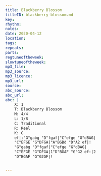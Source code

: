 ```yaml
---
title: Blackberry Blossom
titleID: blackberry-blossom.md
key:
rhythm:
notes:
date: 2020-04-12
location:
tags: 
repeats:
parts:
regtuneoftheweek:
slowtuneoftheweek:
mp3_file:
mp3_source: 
mp3_licence: 
mp3_url: 
source: 
abc_source:
abc_url:
abc: | 
	X: 1
	T: Blackberry Blossom
	M: 4/4
	L: 1/8
	C: Traditional 
	R: Reel
	K: G
	ef|:"G"gabg "D"fgaf|"C"efge "G"dBAG|
	"C"EFGE "G"DFGA|"A"BGBd "D"A2 ef|!
	"G"gabg "D"fgaf|"C"efge "G"dBAG|
	"C"EFGE "G"DFGA|1"D"BGAF "G"G2 ef:|2
	"D"BGAF "G"G2GF|!


---
```

